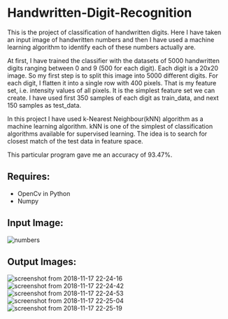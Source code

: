 # Handwritten-Digit-Recognition

This is the project of classification of handwritten digits. Here I have taken an input image of handwritten numbers and then I have used a machine learning algorithm to identify each of these numbers actually are. 

At first, I have trained the classifier with the datasets of 5000 handwritten digits ranging between 0 and 9 (500 for each digit). Each digit is a 20x20 image. So my first step is to split this image into 5000 different digits. For each digit, I flatten it into a single row with 400 pixels. That is my feature set, i.e. intensity values of all pixels. It is the simplest feature set we can create. I have used first 350 samples of each digit as train_data, and next 150 samples as test_data.

In this project I have used k-Nearest Neighbour(kNN) algorithm as a machine learning algorithm. kNN is one of the simplest of classification algorithms available for supervised learning. The idea is to search for closest match of the test data in feature space.

This particular program gave me an accuracy of 93.47%.

## Requires:
   * OpenCv in Python
   * Numpy
   
## Input Image:
![numbers](https://user-images.githubusercontent.com/40036314/48663507-57567a00-eab7-11e8-822e-ac80eace819b.jpg)

## Output Images:

![screenshot from 2018-11-17 22-24-16](https://user-images.githubusercontent.com/40036314/48663591-6db10580-eab8-11e8-8e65-eec9b80fcefd.png)
![screenshot from 2018-11-17 22-24-42](https://user-images.githubusercontent.com/40036314/48663592-76094080-eab8-11e8-850e-cf5be45f9471.png)
![screenshot from 2018-11-17 22-24-53](https://user-images.githubusercontent.com/40036314/48663597-80c3d580-eab8-11e8-80af-ef6c10476395.png)
![screenshot from 2018-11-17 22-25-04](https://user-images.githubusercontent.com/40036314/48663599-89b4a700-eab8-11e8-8da1-279c46fd606d.png)
![screenshot from 2018-11-17 22-25-19](https://user-images.githubusercontent.com/40036314/48663603-920ce200-eab8-11e8-8050-398dadcd120e.png)


